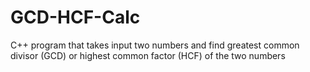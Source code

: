 # GCD-HCF-Calc
C++ program that takes input two numbers and find greatest common divisor (GCD) or highest common factor (HCF) of the two numbers
